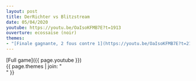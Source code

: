 ```yaml
---
layout: post
title: DerRichter vs Blitzstream
date: 05/04/2020
youtube: https://youtu.be/OaIsoKFMB7E?t=1913
ouverture: ecossaise (noir)
themes:
- "[Finale gagnante, 2 fous contre 1](https://youtu.be/OaIsoKFMB7E?t=2196)"
---
```


[Full game]({{ page.youtube }})  
{{ page.themes | join: " <br> " }}
